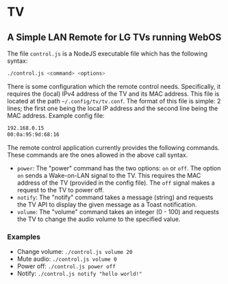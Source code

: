 # TV
## A Simple LAN Remote for LG TVs running WebOS

The file `control.js` is a NodeJS executable file which has the following
syntax:

```bash
./control.js <command> <options>
```

There is some configuration which the remote control needs. Specifically, it
requires the (local) IPv4 address of the TV and its MAC address. This file is
located at the path `~/.config/tv/tv.conf`. The format of this file is simple: 2
lines; the first one being the local IP address and the second line being the
MAC address. Example config file:

```txt
192.168.0.15
00:0a:95:9d:68:16
```

The remote control application currently provides the following commands. These
commands are the ones allowed in the above call syntax.

- `power`: The "power" command has the two options: `on` or `off`. The option
  `on` sends a Wake-on-LAN signal to the TV. This requires the MAC address of
  the TV (provided in the config file). The `off` signal makes a request to the
  TV to power off.
- `notify`: The "notify" command takes a message (string) and requests the TV
  API to display the given message as a Toast notification.
- `volume`: The "volume" command takes an integer (0 - 100) and requests the TV
  to change the audio volume to the specified value.

### Examples

- Change volume: `./control.js volume 20`
- Mute audio: `./control.js volume 0`
- Power off: `./control.js power off`
- Notify: `./control.js notify "hello world!"`
